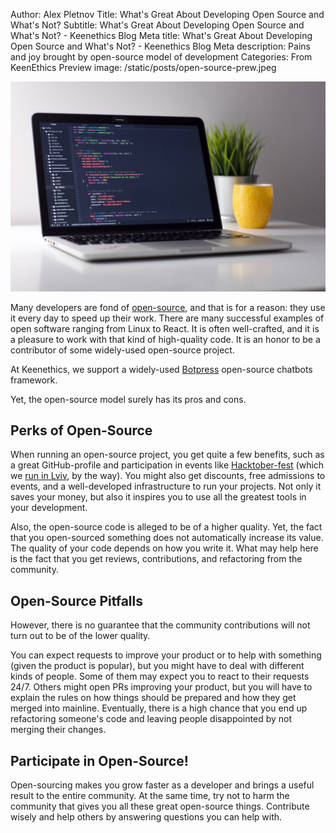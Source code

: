 Author: Alex Pletnov
Title: What's Great About Developing Open Source and What's Not?
Subtitle: What's Great About Developing Open Source and What's Not? - Keenethics Blog
Meta title: What's Great About Developing Open Source and What's Not? - Keenethics Blog
Meta description: Pains and joy brought by open-source model of development
Categories: From KeenEthics
Preview image: /static/posts/open-source-prew.jpeg

![Open Source](/static/posts/open-source.jpeg)

Many developers are fond of [open-source](/about-open-source), and that is for a reason: they use it every day to speed up their work. There are many successful examples of open software ranging from Linux to React. It is often well-crafted, and it is a pleasure to work with that kind of high-quality code. It is an honor to be a contributor of some widely-used open-source project.

<div>
  <p>
    At Keenethics, we support a widely-used <a href="//github.com/botpress/botpress" target="_blank" rel="noopener noreferrer nofollow">Botpress</a> open-source chatbots framework.
  </p>
</div>

Yet, the open-source model surely has its pros and cons.

## Perks of Open-Source 

<div>
  <p>
    When running an open-source project, you get quite a few benefits, such as a great GitHub-profile and participation in events like <a href="//hacktoberfest.digitalocean.com" target="_blank" rel="noopener noreferrer nofollow">Hacktober-fest</a> (which we <a href="//www.facebook.com/events/2180407068873890/" target="_blank" rel="noopener noreferrer nofollow">run in Lviv</a>, by the way). You might also get discounts, free admissions to events, and a well-developed infrastructure to run your projects. Not only it saves your money, but also it inspires you to use all the greatest tools in your development.
  </p>
</div>

Also, the open-source code is alleged to be of a higher quality. Yet, the fact that you open-sourced something does not automatically increase its value. The quality of your code depends on how you write it. What may help here is the fact that you get reviews, contributions, and refactoring from the community.

## Open-Source Pitfalls

However, there is no guarantee that the community contributions will not turn out to be of the lower quality.

You can expect requests to improve your product or to help with something (given the product is popular), but you might have to deal with different kinds of people. Some of them may expect you to react to their requests 24/7. Others might open PRs improving your product, but you will have to explain the rules on how things should be prepared and how they get merged into mainline. Eventually, there is a high chance that you end up refactoring someone's code and leaving people disappointed by not merging their changes.

## Participate in Open-Source! 

Open-sourcing makes you grow faster as a developer and brings a useful result to the entire community. At the same time, try not to harm the community that gives you all these great open-source things. Contribute wisely and help others by answering questions you can help with.
